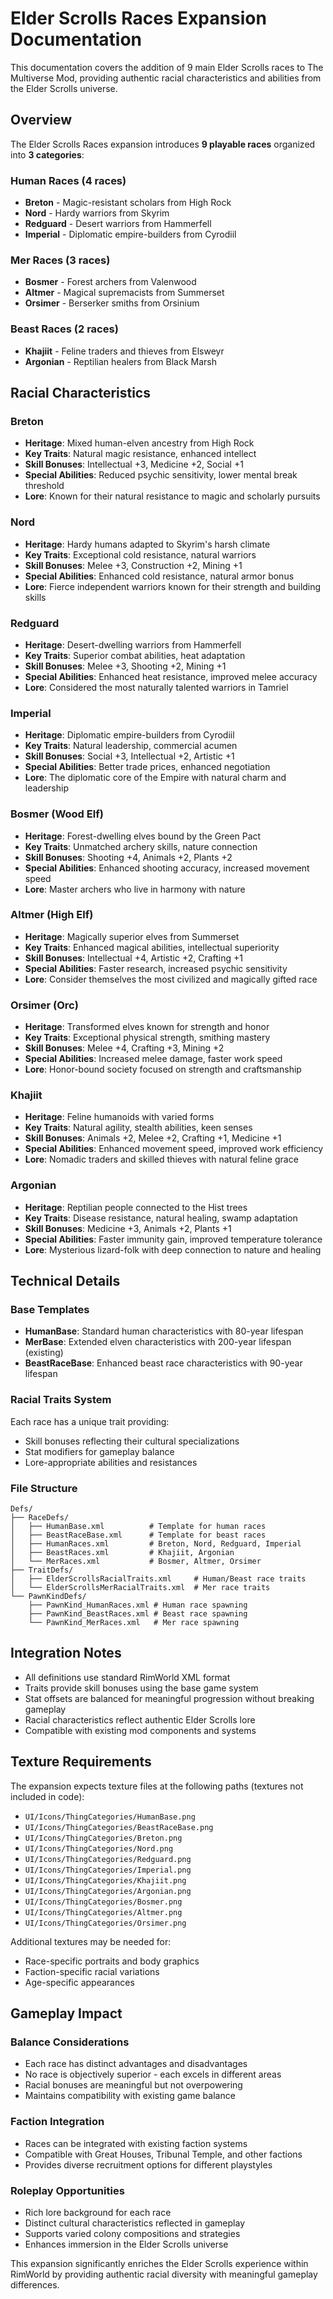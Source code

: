 # Elder Scrolls Races Expansion Documentation

This documentation covers the addition of 9 main Elder Scrolls races to The Multiverse Mod, providing authentic racial characteristics and abilities from the Elder Scrolls universe.

## Overview

The Elder Scrolls Races expansion introduces **9 playable races** organized into **3 categories**:

### Human Races (4 races)
- **Breton** - Magic-resistant scholars from High Rock
- **Nord** - Hardy warriors from Skyrim  
- **Redguard** - Desert warriors from Hammerfell
- **Imperial** - Diplomatic empire-builders from Cyrodiil

### Mer Races (3 races)
- **Bosmer** - Forest archers from Valenwood
- **Altmer** - Magical supremacists from Summerset
- **Orsimer** - Berserker smiths from Orsinium

### Beast Races (2 races)
- **Khajiit** - Feline traders and thieves from Elsweyr
- **Argonian** - Reptilian healers from Black Marsh

## Racial Characteristics

### Breton
- **Heritage**: Mixed human-elven ancestry from High Rock
- **Key Traits**: Natural magic resistance, enhanced intellect
- **Skill Bonuses**: Intellectual +3, Medicine +2, Social +1
- **Special Abilities**: Reduced psychic sensitivity, lower mental break threshold
- **Lore**: Known for their natural resistance to magic and scholarly pursuits

### Nord  
- **Heritage**: Hardy humans adapted to Skyrim's harsh climate
- **Key Traits**: Exceptional cold resistance, natural warriors
- **Skill Bonuses**: Melee +3, Construction +2, Mining +1
- **Special Abilities**: Enhanced cold resistance, natural armor bonus
- **Lore**: Fierce independent warriors known for their strength and building skills

### Redguard
- **Heritage**: Desert-dwelling warriors from Hammerfell
- **Key Traits**: Superior combat abilities, heat adaptation
- **Skill Bonuses**: Melee +3, Shooting +2, Mining +1
- **Special Abilities**: Enhanced heat resistance, improved melee accuracy
- **Lore**: Considered the most naturally talented warriors in Tamriel

### Imperial
- **Heritage**: Diplomatic empire-builders from Cyrodiil
- **Key Traits**: Natural leadership, commercial acumen
- **Skill Bonuses**: Social +3, Intellectual +2, Artistic +1
- **Special Abilities**: Better trade prices, enhanced negotiation
- **Lore**: The diplomatic core of the Empire with natural charm and leadership

### Bosmer (Wood Elf)
- **Heritage**: Forest-dwelling elves bound by the Green Pact
- **Key Traits**: Unmatched archery skills, nature connection
- **Skill Bonuses**: Shooting +4, Animals +2, Plants +2
- **Special Abilities**: Enhanced shooting accuracy, increased movement speed
- **Lore**: Master archers who live in harmony with nature

### Altmer (High Elf)
- **Heritage**: Magically superior elves from Summerset
- **Key Traits**: Enhanced magical abilities, intellectual superiority
- **Skill Bonuses**: Intellectual +4, Artistic +2, Crafting +1
- **Special Abilities**: Faster research, increased psychic sensitivity
- **Lore**: Consider themselves the most civilized and magically gifted race

### Orsimer (Orc)
- **Heritage**: Transformed elves known for strength and honor
- **Key Traits**: Exceptional physical strength, smithing mastery
- **Skill Bonuses**: Melee +4, Crafting +3, Mining +2
- **Special Abilities**: Increased melee damage, faster work speed
- **Lore**: Honor-bound society focused on strength and craftsmanship

### Khajiit
- **Heritage**: Feline humanoids with varied forms
- **Key Traits**: Natural agility, stealth abilities, keen senses
- **Skill Bonuses**: Animals +2, Melee +2, Crafting +1, Medicine +1
- **Special Abilities**: Enhanced movement speed, improved work efficiency
- **Lore**: Nomadic traders and skilled thieves with natural feline grace

### Argonian
- **Heritage**: Reptilian people connected to the Hist trees
- **Key Traits**: Disease resistance, natural healing, swamp adaptation
- **Skill Bonuses**: Medicine +3, Animals +2, Plants +1
- **Special Abilities**: Faster immunity gain, improved temperature tolerance
- **Lore**: Mysterious lizard-folk with deep connection to nature and healing

## Technical Details

### Base Templates
- **HumanBase**: Standard human characteristics with 80-year lifespan
- **MerBase**: Extended elven characteristics with 200-year lifespan (existing)
- **BeastRaceBase**: Enhanced beast race characteristics with 90-year lifespan

### Racial Traits System
Each race has a unique trait providing:
- Skill bonuses reflecting their cultural specializations
- Stat modifiers for gameplay balance
- Lore-appropriate abilities and resistances

### File Structure

```
Defs/
├── RaceDefs/
│   ├── HumanBase.xml          # Template for human races
│   ├── BeastRaceBase.xml      # Template for beast races
│   ├── HumanRaces.xml         # Breton, Nord, Redguard, Imperial
│   ├── BeastRaces.xml         # Khajiit, Argonian
│   └── MerRaces.xml           # Bosmer, Altmer, Orsimer
├── TraitDefs/
│   ├── ElderScrollsRacialTraits.xml     # Human/Beast race traits
│   └── ElderScrollsMerRacialTraits.xml  # Mer race traits
└── PawnKindDefs/
    ├── PawnKind_HumanRaces.xml # Human race spawning
    ├── PawnKind_BeastRaces.xml # Beast race spawning
    └── PawnKind_MerRaces.xml   # Mer race spawning
```

## Integration Notes

- All definitions use standard RimWorld XML format
- Traits provide skill bonuses using the base game system
- Stat offsets are balanced for meaningful progression without breaking gameplay
- Racial characteristics reflect authentic Elder Scrolls lore
- Compatible with existing mod components and systems

## Texture Requirements

The expansion expects texture files at the following paths (textures not included in code):
- `UI/Icons/ThingCategories/HumanBase.png`
- `UI/Icons/ThingCategories/BeastRaceBase.png`
- `UI/Icons/ThingCategories/Breton.png`
- `UI/Icons/ThingCategories/Nord.png`
- `UI/Icons/ThingCategories/Redguard.png`
- `UI/Icons/ThingCategories/Imperial.png`
- `UI/Icons/ThingCategories/Khajiit.png`
- `UI/Icons/ThingCategories/Argonian.png`
- `UI/Icons/ThingCategories/Bosmer.png`
- `UI/Icons/ThingCategories/Altmer.png`
- `UI/Icons/ThingCategories/Orsimer.png`

Additional textures may be needed for:
- Race-specific portraits and body graphics
- Faction-specific racial variations
- Age-specific appearances

## Gameplay Impact

### Balance Considerations
- Each race has distinct advantages and disadvantages
- No race is objectively superior - each excels in different areas
- Racial bonuses are meaningful but not overpowering
- Maintains compatibility with existing game balance

### Faction Integration
- Races can be integrated with existing faction systems
- Compatible with Great Houses, Tribunal Temple, and other factions
- Provides diverse recruitment options for different playstyles

### Roleplay Opportunities
- Rich lore background for each race
- Distinct cultural characteristics reflected in gameplay
- Supports varied colony compositions and strategies
- Enhances immersion in the Elder Scrolls universe

This expansion significantly enriches the Elder Scrolls experience within RimWorld by providing authentic racial diversity with meaningful gameplay differences.